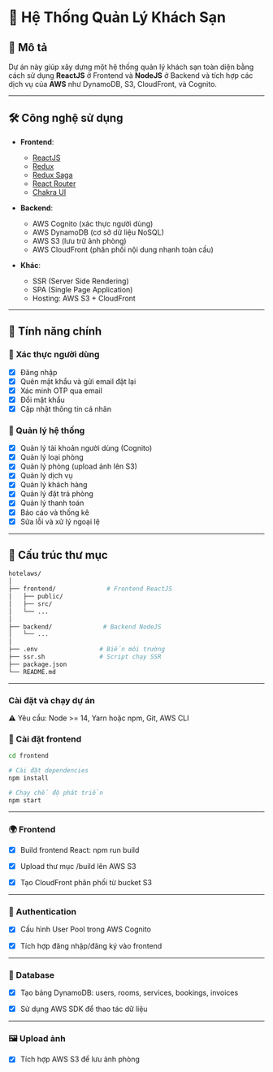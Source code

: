 # 🏨 Hệ Thống Quản Lý Khách Sạn

## 📘 Mô tả

Dự án này giúp xây dựng một hệ thống quản lý khách sạn toàn diện bằng cách sử dụng **ReactJS** ở Frontend và **NodeJS** ở Backend và tích hợp các dịch vụ của **AWS** như DynamoDB, S3, CloudFront, và Cognito.

---

## 🛠️ Công nghệ sử dụng

- **Frontend**: 
  - [ReactJS](https://reactjs.org/)
  - [Redux](https://redux.js.org/)
  - [Redux Saga](https://redux-saga.js.org/)
  - [React Router](https://reactrouter.com/)
  - [Chakra UI](https://chakra-ui.com/)

- **Backend**:
  - AWS Cognito (xác thực người dùng)
  - AWS DynamoDB (cơ sở dữ liệu NoSQL)
  - AWS S3 (lưu trữ ảnh phòng)
  - AWS CloudFront (phân phối nội dung nhanh toàn cầu)

- **Khác**:
  - SSR (Server Side Rendering)
  - SPA (Single Page Application)
  - Hosting: AWS S3 + CloudFront

---

## 🔐 Tính năng chính

### 👤 Xác thực người dùng
- [x] Đăng nhập
- [x] Quên mật khẩu và gửi email đặt lại
- [x] Xác minh OTP qua email
- [x] Đổi mật khẩu
- [x] Cập nhật thông tin cá nhân

### 🏨 Quản lý hệ thống
- [x] Quản lý tài khoản người dùng (Cognito)
- [x] Quản lý loại phòng
- [x] Quản lý phòng (upload ảnh lên S3)
- [x] Quản lý dịch vụ
- [x] Quản lý khách hàng
- [x] Quản lý đặt trả phòng
- [x] Quản lý thanh toán
- [x] Báo cáo và thống kê
- [x] Sửa lỗi và xử lý ngoại lệ

---

## 📁 Cấu trúc thư mục

```bash
hotelaws/
│
├── frontend/              # Frontend ReactJS
│   ├── public/
│   ├── src/
│   └── ...
│
├── backend/              # Backend NodeJS
│   └── ...
│
├── .env                 # Biến môi trường
├── ssr.sh               # Script chạy SSR
├── package.json
└── README.md
```


---

### Cài đặt và chạy dự án
⚠️ Yêu cầu: Node >= 14, Yarn hoặc npm, Git, AWS CLI
### 🔧 Cài đặt frontend
```bash
cd frontend

# Cài đặt dependencies
npm install

# Chạy chế độ phát triển
npm start

```

---

### 🌍 Frontend
- [x] Build frontend React: npm run build

- [x] Upload thư mục /build lên AWS S3

- [x] Tạo CloudFront phân phối từ bucket S3


---
### 🔐 Authentication
- [x] Cấu hình User Pool trong AWS Cognito

- [x] Tích hợp đăng nhập/đăng ký vào frontend

---
### 💾 Database
- [x] Tạo bảng DynamoDB: users, rooms, services, bookings, invoices

- [x] Sử dụng AWS SDK để thao tác dữ liệu

---
### 🖼️ Upload ảnh
- [x] Tích hợp AWS S3 để lưu ảnh phòng